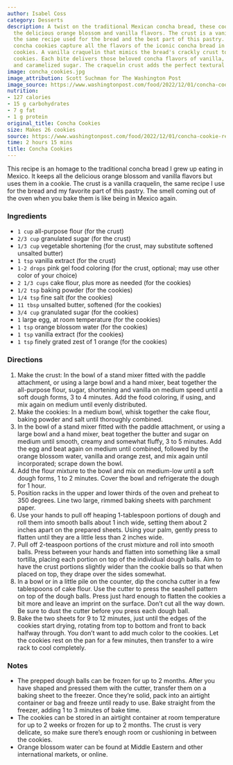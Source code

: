 ```yaml
---
author: Isabel Coss
category: Desserts
description: A twist on the traditional Mexican concha bread, these cookies keep all
  the delicious orange blossom and vanilla flavors. The crust is a vanilla craquelin,
  the same recipe used for the bread and the best part of this pastry. These Mexican
  concha cookies capture all the flavors of the iconic concha bread in neat handheld
  cookies. A vanilla craquelin that mimics the bread's crackly crust tops the orange-scented
  cookies. Each bite delivers those beloved concha flavors of vanilla, orange blossom
  and caramelized sugar. The craquelin crust adds the perfect textural finish.
image: concha_cookies.jpg
image_attribution: Scott Suchman for The Washington Post
image_source: https://www.washingtonpost.com/food/2022/12/01/concha-cookie-recipe-mexican-baking/
nutrition:
- 127 calories
- 15 g carbohydrates
- 7 g fat
- 1 g protein
original_title: Concha Cookies
size: Makes 26 cookies
source: https://www.washingtonpost.com/food/2022/12/01/concha-cookie-recipe-mexican-baking/
time: 2 hours 15 mins
title: Concha Cookies
---
```

This recipe is an homage to the traditional concha bread I grew up eating in Mexico. It keeps all the delicious orange blossom and vanilla flavors but uses them in a cookie. The crust is a vanilla craquelin, the same recipe I use for the bread and my favorite part of this pastry. The smell coming out of the oven when you bake them is like being in Mexico again.

### Ingredients

* `1 cup` all-purpose flour (for the crust)
* `2/3 cup` granulated sugar (for the crust)
* `1/3 cup` vegetable shortening (for the crust, may substitute softened unsalted butter)
* `1 tsp` vanilla extract (for the crust)
* `1-2 drops` pink gel food coloring (for the crust, optional; may use other color of your choice)
* `2 1/3 cups` cake flour, plus more as needed (for the cookies)
* `1/2 tsp` baking powder (for the cookies)
* `1/4 tsp` fine salt (for the cookies)
* `11 tbsp` unsalted butter, softened (for the cookies)
* `3/4 cup` granulated sugar (for the cookies)
* `1` large egg, at room temperature (for the cookies)
* `1 tsp` orange blossom water (for the cookies)
* `1 tsp` vanilla extract (for the cookies)
* `1 tsp` finely grated zest of 1 orange (for the cookies)

### Directions

1. Make the crust: In the bowl of a stand mixer fitted with the paddle attachment, or using a large bowl and a hand mixer, beat together the all-purpose flour, sugar, shortening and vanilla on medium speed until a soft dough forms, 3 to 4 minutes. Add the food coloring, if using, and mix again on medium until evenly distributed. 
2. Make the cookies: In a medium bowl, whisk together the cake flour, baking powder and salt until thoroughly combined.
3. In the bowl of a stand mixer fitted with the paddle attachment, or using a large bowl and a hand mixer, beat together the butter and sugar on medium until smooth, creamy and somewhat fluffy, 3 to 5 minutes. Add the egg and beat again on medium until combined, followed by the orange blossom water, vanilla and orange zest, and mix again until incorporated; scrape down the bowl.
4. Add the flour mixture to the bowl and mix on medium-low until a soft dough forms, 1 to 2 minutes. Cover the bowl and refrigerate the dough for 1 hour.
5. Position racks in the upper and lower thirds of the oven and preheat to 350 degrees. Line two large, rimmed baking sheets with parchment paper.
6. Use your hands to pull off heaping 1-tablespoon portions of dough and roll them into smooth balls about 1 inch wide, setting them about 2 inches apart on the prepared sheets. Using your palm, gently press to flatten until they are a little less than 2 inches wide.
7. Pull off 2-teaspoon portions of the crust mixture and roll into smooth balls. Press between your hands and flatten into something like a small tortilla, placing each portion on top of the individual dough balls. Aim to have the crust portions slightly wider than the cookie balls so that when placed on top, they drape over the sides somewhat.
8. In a bowl or in a little pile on the counter, dip the concha cutter in a few tablespoons of cake flour. Use the cutter to press the seashell pattern on top of the dough balls. Press just hard enough to flatten the cookies a bit more and leave an imprint on the surface. Don’t cut all the way down. Be sure to dust the cutter before you press each dough ball.
9. Bake the two sheets for 9 to 12 minutes, just until the edges of the cookies start drying, rotating from top to bottom and front to back halfway through. You don’t want to add much color to the cookies. Let the cookies rest on the pan for a few minutes, then transfer to a wire rack to cool completely.

### Notes

* The prepped dough balls can be frozen for up to 2 months. After you have shaped and pressed them with the cutter, transfer them on a baking sheet to the freezer. Once they’re solid, pack into an airtight container or bag and freeze until ready to use. Bake straight from the freezer, adding 1 to 3 minutes of bake time.
* The cookies can be stored in an airtight container at room temperature for up to 2 weeks or frozen for up to 2 months. The crust is very delicate, so make sure there’s enough room or cushioning in between the cookies.
* Orange blossom water can be found at Middle Eastern and other international markets, or online.
